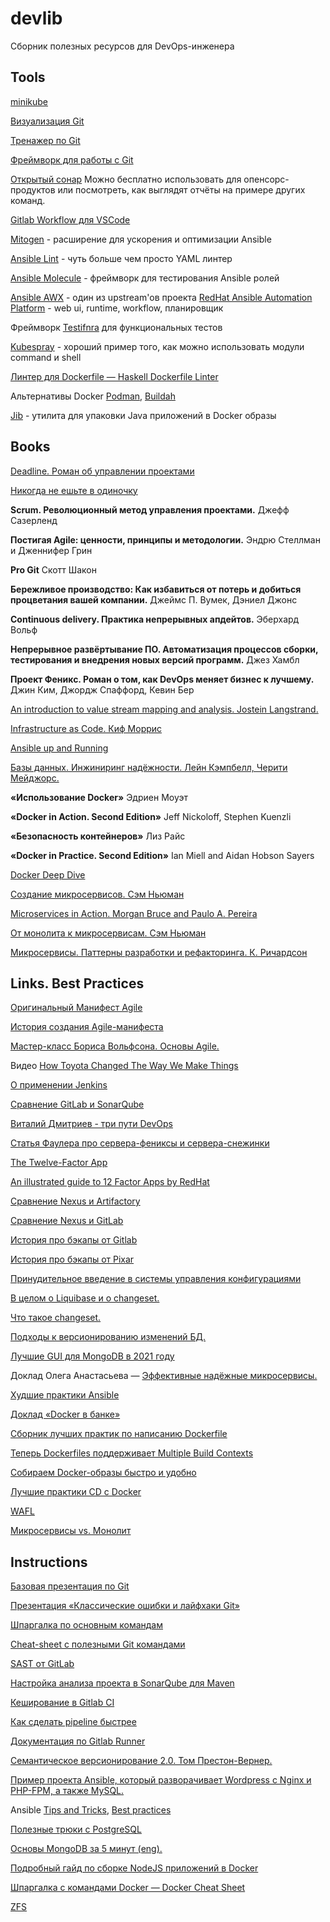 # devlib

Сборник полезных ресурсов для DevOps-инженера


## Tools

[minikube](https://github.com/kubernetes/minikube)

[Визуализация Git](http://git-school.github.io/visualizing-git/)

[Тренажер по Git](https://learngitbranching.js.org/?locale=ru_RU)

[Фреймворк для работы с Git](https://pre-commit.com/#intro)

[Открытый сонар](https://sonarcloud.io/explore/projects) Можно бесплатно использовать для опенсорс-продуктов или посмотреть, как выглядят отчёты на примере других команд.

[Gitlab Workflow для VSCode](https://marketplace.visualstudio.com/items?itemName=GitLab.gitlab-workflow)

[Mitogen](https://mitogen.networkgenomics.com/ansible_detailed.html) - расширение для ускорения и оптимизации Ansible

[Ansible Lint](https://github.com/ansible/ansible-lint) - чуть больше чем просто YAML линтер

[Ansible Molecule](https://molecule.readthedocs.io/en/latest/) - фреймворк для тестирования Ansible ролей

[Ansible AWX](https://github.com/ansible/awx) - один из upstream'ов проекта [RedHat Ansible Automation Platform](https://www.ansible.com/products/automation-platform) - web ui, runtime, workflow, планировщик

Фреймворк [Testifnra](https://testinfra.readthedocs.io/en/latest/modules.html) для функциональных тестов

[Kubespray](https://github.com/kubernetes-sigs/kubespray) - хороший пример того, как можно использовать модули command и shell

[Линтер для Dockerfile — Haskell Dockerfile Linter](https://github.com/hadolint/hadolint)

Альтернативы Docker [Podman](https://podman.io/), [Buildah](https://buildah.io/)

[Jib](https://github.com/GoogleContainerTools/jib) - утилита для упаковки Java приложений в Docker образы


## Books

[Deadline. Роман об управлении проектами](https://www.litres.ru/tom-demarko/deadline-roman-ob-upravlenii-proektami/)

[Никогда не ешьте в одиночку](https://www.litres.ru/keyt-ferracci/nikogda-ne-eshte-v-odinochku-i-drugie-pravila-netvorkinga/chitat-onlayn/)

**Scrum. Революционный метод управления проектами.** Джефф Сазерленд

**Постигая Agile: ценности, принципы и методологии.** Эндрю Стеллман и Дженнифер Грин

**Pro Git** Скотт Шакон

**Бережливое производство: Как избавиться от потерь и добиться процветания вашей компании.** Джеймс П. Вумек, Дэниел Джонс

**Continuous delivery. Практика непрерывных апдейтов.** Эберхард Вольф

**Непрерывное развёртывание ПО. Автоматизация процессов сборки, тестирования и внедрения новых версий программ.** Джез Хамбл

**Проект Феникс. Роман о том, как DevOps меняет бизнес к лучшему.** Джин Ким, Джордж Спаффорд, Кевин Бер

[An introduction to value stream mapping and analysis. Jostein Langstrand.](https://code.s3.yandex.net/FULLTEXT01.pdf)

[Infrastructure as Code. Киф Моррис](https://infrastructure-as-code.com/book/)

[Ansible up and Running](https://www.litres.ru/lorin-hohshteyn/zapuskaem-ansible-44336503/)

[Базы данных. Инжиниринг надёжности. Лейн Кэмпбелл, Черити Мейджорс.](https://www.google.ru/books/edition/%D0%91%D0%B0%D0%B7%D1%8B_%D0%B4%D0%B0%D0%BD%D0%BD%D1%8B%D1%85_%D0%98%D0%BD%D0%B6%D0%B8%D0%BD%D0%B8%D1%80%D0%B8%D0%BD/0pTcDwAAQBAJ?hl=ru&gbpv=1&printsec=frontcover)

**«Использование Docker»** Эдриен Моуэт

**«Docker in Action. Second Edition»** Jeff Nickoloff, Stephen Kuenzli
 
**«Безопасность контейнеров»** Лиз Райс
 
**«Docker in Practice. Second Edition»** Ian Miell and Aidan Hobson Sayers

[Docker Deep Dive](https://www.oreilly.com/library/view/docker-deep-dive/9781800565135/)

[Создание микросервисов. Сэм Ньюман](https://www.livelib.ru/book/1001502980-sozdanie-mikroservisov-sem-nyumen)

[Microservices in Action. Morgan Bruce and Paulo A. Pereira](https://www.oreilly.com/library/view/microservices-in-action/9781617294457/)

[От монолита к микросервисам. Сэм Ньюман](https://bhv.ru/product/ot-monolita-k-mikroservisam/)

[Микросервисы. Паттерны разработки и рефакторинга. К. Ричардсон](https://www.piter.com/product/mikroservisy-patterny-razrabotki-i-refaktoringa)


## Links. Best Practices

[Оригинальный Манифест Agile](http://agilemanifesto.org/principles.html)

[История создания Agile-манифеста](https://vc.ru/u/439760-dmitriy-blinov/207822-istoriya-sozdaniya-agile-manifesta)

[Мастер-класс Бориса Вольфсона. Основы Agile.](https://habr.com/ru/company/vk/blog/272237/)

Видео [How Toyota Changed The Way We Make Things](https://www.youtube.com/watch?v=F5vtCRFRAK0)

[О применении Jenkins](https://habr.com/ru/company/yoomoney/blog/538664/)

[Сравнение GitLab и SonarQube](https://about.gitlab.com/devops-tools/sonarqube-vs-gitlab/)

[Виталий Дмитриев - три пути DevOps](https://www.youtube.com/watch?v=kCovd06lirk&t=1897s)

[Статья Фаулера про сервера-фениксы и сервера-снежинки](https://martinfowler.com/bliki/SnowflakeServer.html)

[The Twelve-Factor App](https://12factor.net/ru/)

[An illustrated guide to 12 Factor Apps by RedHat](https://www.redhat.com/architect/12-factor-app)

[Сравнение Nexus и Artifactory](https://www.sonatype.com/compare/sonatype-nexus-versus-jfrog-artifactory)

[Сравнение Nexus и GitLab](https://about.gitlab.com/devops-tools/sonatype-nexus-repo-vs-gitlab/)

[История про бэкапы от Gitlab](https://habr.com/ru/company/southbridge/blog/321074/)

[История про бэкапы от Pixar](https://habr.com/ru/company/veeam/blog/193568/)

[Принудительное введение в системы управления конфигурациями](https://habr.com/ru/post/343644/)

[В целом о Liquibase и о changeset.](https://habr.com/ru/post/178665/)

[Что такое changeset.](https://habr.com/ru/post/251617/)

[Подходы к версионированию изменений БД.](https://habr.com/ru/post/330662/)

[Лучшие GUI для MongoDB в 2021 году](https://habr.com/ru/post/330662/)

Доклад Олега Анастасьева — [Эффективные надёжные микросервисы.](https://youtu.be/x9tvJjWCrr4)

[Худшие практики Ansible](https://habr.com/ru/post/536256/)

[Доклад «Docker в банке»](https://www.youtube.com/watch?v=Jb62_R8WnII&ab_channel=%D0%A1odeFreezeVideo)

[Сборник лучших практик по написанию Dockerfile](https://docs.docker.com/develop/develop-images/dockerfile_best-practices/)

[Теперь Dockerfiles поддерживает Multiple Build Contexts](https://habr.com/ru/company/kts/blog/666182/)

[Собираем Docker-образы быстро и удобно](https://www.youtube.com/watch?v=7K6tW_Enhwg)

[Лучшие практики CD с Docker](https://www.youtube.com/watch?v=FVFhqb1CbRc&t=1670s)

[WAFL](https://habr.com/en/company/netapp/blog/99832/)

[Микросервисы vs. Монолит](https://habr.com/en/company/yandex_praktikum/blog/570024/)


## Instructions

[Базовая презентация по Git](https://code.s3.yandex.net/devops/GITver2.pdf)

[Презентация «Классические ошибки и лайфхаки Git»](https://code.s3.yandex.net/devops/GIT_ver2_prez2.pdf)

[Шпаргалка по основным командам](https://docs.google.com/spreadsheets/d/1b6cOeO8Y8qOngQhHopypgTLHkUkLvvSYyc4rFHPX8cM/edit?usp=sharing)

[Cheat-sheet с полезными Git командами](https://education.github.com/git-cheat-sheet-education.pdf)

[SAST от GitLab](https://docs.gitlab.com/ee/user/application_security/sast/)

[Настройка анализа проекта в SonarQube для Maven](https://docs.sonarqube.org/latest/analysis/gitlab-integration/)

[Кеширование в Gitlab CI](https://docs.gitlab.com/14.10/ee/ci/caching/)

[Как сделать pipeline быстрее](https://habr.com/ru/company/gitlab/blog/646579/)

[Документация по Gitlab Runner](https://docs.gitlab.com/14.10/runner/configuration/)

[Семантическое версионирование 2.0. Том Престон-Вернер.](https://semver.org/lang/ru/)

[Пример проекта Ansible, который разворачивает Wordpress c Nginx и PHP-FPM, а также MySQL.](https://github.com/ansible/ansible-examples/tree/master/wordpress-nginx)

Ansible [Tips and Tricks](https://docs.ansible.com/ansible/latest/user_guide/playbooks_best_practices.html), [Best practices](https://docs.ansible.com/ansible/2.3/playbooks_best_practices.html)

[Полезные трюки с PostgreSQL](https://www.postgresqltutorial.com/)

[Основы MongoDB за 5 минут (eng).](https://dzone.com/articles/mongodb-basics-in-5-minutes)

[Подробный гайд по сборке NodeJS приложений в Docker](https://nodejs.org/en/docs/guides/nodejs-docker-webapp/)

[Шпаргалка с командами Docker — Docker Cheat Sheet](https://www.docker.com/sites/default/files/d8/2019-09/docker-cheat-sheet.pdf)

[ZFS](https://docs.oracle.com/cd/E19253-01/820-0836/zfsover-2/index.html)



